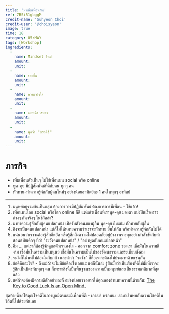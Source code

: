 ```yaml
---
title: 'มาเพิ่มเพื่อนกัน'
ref: 7BSi51gbggM
credit-name: 'Suhyeon Choi'
credit-user: '@choisyeon'
image: true
time: 18
category: 05:MAY
tags: [Workshop]
ingredients:
  -
    name: Mindset ใหม่
    amount:
    unit:
  -
    name: รอยยิ้ม
    amount:
    unit:
  -
    name: ความจริงใจ
    amount:
    unit:
  -
    name: เงยหน้า-สบตา
    amount:
    unit:
  -
    name: พูดว่า "สวัสดี!"
    amount:
    unit:
---
```


# ภารกิจ
 - เพิ่มเพื่อนตัวเป็นๆ ไม่ใช่เพื่อนบน social หรือ online
 - พูด-คุย มีปฏิสัมพันธ์ที่ดีกับคน ทุกๆ คน
 - ทักทาย-ทำความรู้จักกับผู้คนใหม่ๆ อย่างน้อยอาทิตย์ละ 1 คนในทุกๆ อาทิตย์

---
1. มนุษย์อยู่รวมกันเป็นกลุ่ม ต้องการการมีปฏิสัมพันธ์ ต้องการการมีเพื่อน - ใช่แล้ว!
2. เพื่อนบนโลก social หรือโลก online ก็ดี แต่แล้วเพื่อนที่เราพูด-คุย มองตา แบ่งปันเรื่องราวต่างๆ กันจริงๆ ในชีวิตล่ะ?
3. มาทำความรู้จักกับผู้คนแปลกหน้า เปิดรับตัวตนของผู้อื่น พูด-คุย ยิ้มแย้ม ทักทายกับผู้อื่น
4. ถึงจะเป็นคนแปลกหน้า แต่ก็ไม่ได้หมายความว่าเราจะทักทาย ยิ้มให้กัน หรือทำความรู้จักกันไม่ได้
5. แน่นอนว่าเราจะต้องรู้สึกอึดอัด หรือรู้สึกถึงความไม่ปลอดภัยอยู่บ้าง เพราะทุกอย่างกำลังขัดกับคำสอนสมัยเด็กๆ ที่ว่า "ระวังคนแปลกหน้า" / "อย่าพูดกับคนแปลกหน้า"
6. อืม ... แต่เราก็ต้องรู้จักดูแลตัวเราเองไง - ออกจาก comfort zone ของเรา เชื่อมั่นในความดีงาม เชื่อมั่นในความเป็นมนุษย์ เชื่อมั่นในความเป็นไปของวัฒนธรรมและระเบียบสังคม
7. ระวังก็ใช่ แต่ไม่ต้องถึงกับกลัว และคำว่า "ระวัง" ก็คือเราจะต้องไม่ประมาทด้วยเช่นกัน
8. ข้อดีคืออะไร? - ถึงแม้ถ้าจะไม่มีข้อดีอะไรเลยนะ แต่ก็นั่นล่ะ รู้สึกมั๊ยว่าเป็นเรื่องที่ดีใช่มั๊ยที่เราจะรู้สึกเป็นมิตรกับทุกๆ คน ก็เพราะสิ่งนี้เป็นพื้นฐานของความเป็นมนุษย์และเป็นธรรมชาติมากที่สุดแล้ว
9. แต่ถ้าจะต้องมีความดีสักอย่างละก็ อย่างน้อยเราอยากให้คุณลองอ่านบทความนี้ด้วยกัน: [The Key to Good Luck Is an Open Mind.](https://getpocket.com/explore/item/the-key-to-good-luck-is-an-open-mind)

สุดท้ายนี้ขอให้คุณโชคดีในการผูกมิตรและมีเพื่อนที่ดี - เอาล่ะ! พร้อมนะ เรามาเริ่มพบกับความโชคดีในชีวิตนี้ไปด้วยกันเลย

---
